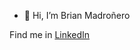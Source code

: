 - 👋 Hi, I’m Brian Madroñero

Find me in [LinkedIn](https://www.linkedin.com/in/brianmadro%C3%B1ero)
<!---- 👀 I’m interested in ...
- 🌱 I’m currently learning ...
- 💞️ I’m looking to collaborate on ...
- 📫 How to reach me ...


brainmadro/brainmadro is a ✨ special ✨ repository because its `README.md` (this file) appears on your GitHub profile.
You can click the Preview link to take a look at your changes.
--->
